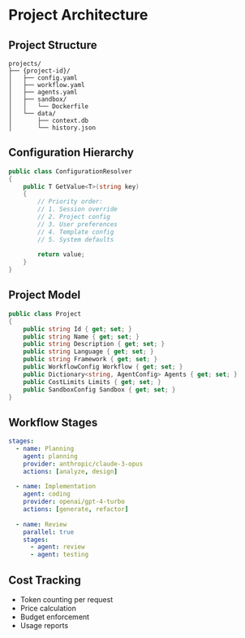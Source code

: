 # Project Architecture

## Project Structure
```
projects/
├── {project-id}/
│   ├── config.yaml
│   ├── workflow.yaml
│   ├── agents.yaml
│   ├── sandbox/
│   │   └── Dockerfile
│   └── data/
│       ├── context.db
│       └── history.json
```

## Configuration Hierarchy
```csharp
public class ConfigurationResolver
{
    public T GetValue<T>(string key)
    {
        // Priority order:
        // 1. Session override
        // 2. Project config
        // 3. User preferences
        // 4. Template config
        // 5. System defaults
        
        return value;
    }
}
```

## Project Model
```csharp
public class Project
{
    public string Id { get; set; }
    public string Name { get; set; }
    public string Description { get; set; }
    public string Language { get; set; }
    public string Framework { get; set; }
    public WorkflowConfig Workflow { get; set; }
    public Dictionary<string, AgentConfig> Agents { get; set; }
    public CostLimits Limits { get; set; }
    public SandboxConfig Sandbox { get; set; }
}
```

## Workflow Stages
```yaml
stages:
  - name: Planning
    agent: planning
    provider: anthropic/claude-3-opus
    actions: [analyze, design]
    
  - name: Implementation
    agent: coding
    provider: openai/gpt-4-turbo
    actions: [generate, refactor]
    
  - name: Review
    parallel: true
    stages:
      - agent: review
      - agent: testing
```

## Cost Tracking
- Token counting per request
- Price calculation
- Budget enforcement
- Usage reports